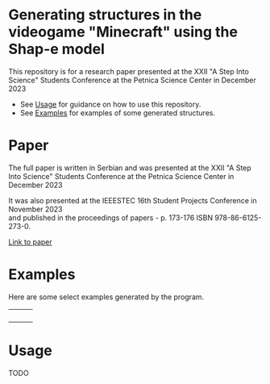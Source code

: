 # Generating structures in the videogame "Minecraft" using the Shap-e model

This repository is for a research paper presented at the XXII "A Step Into Science" Students Conference at the Petnica Science Center in December 2023

 * See [Usage](#usage) for guidance on how to use this repository.
 * See [Examples](#examples) for examples of some generated structures.

# Paper

The full paper is written in Serbian and was presented at the XXII "A Step Into Science" Students Conference at the Petnica Science Center in December 2023

It was also presented at the IEEESTEC 16th Student Projects Conference in November 2023 <br>and published in the proceedings of papers - p. 173-176 ISBN 978-86-6125-273-0.

[Link to paper](https://ieee.elfak.ni.ac.rs/wp-content/uploads/2023/11/2023.pdf#page=181)

# Examples

Here are some select examples generated by the program.

<table>
    <tbody>
        <tr>
            <td align="center">
                <img src="" alt="">
            </td>
            <td align="center">
                <img src="" alt="">
            </td align="center">
            <td align="center">
                <img src="" alt="">
            </td>
        </tr>
        <tr>
            <td align="center"></td>
            <td align="center"></td>
            <td align="center"></td>
        </tr>
        <tr>
            <td align="center">
                <img src="" alt="">
            </td>
            <td align="center">
                <img src="" alt="">
            </td>
            <td align="center">
                <img src="" alt="">
            </td>
        </tr>
        <tr>
            <td align="center"></td>
            <td align="center"></td>
            <td align="center"></td>
        </tr>
    </tbody>
<table>

# Usage

TODO
